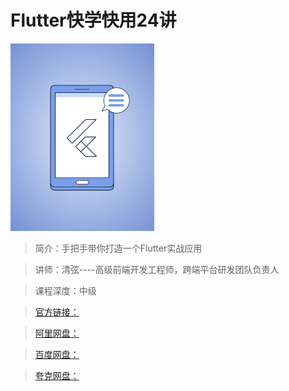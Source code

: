 # Flutter快学快用24讲

![img](../../assets/CgqCHl9_zreAJNqUAADuMWEj8nA344.png)

> 简介：手把手带你打造一个Flutter实战应用

> 讲师：清弦----高级前端开发工程师，跨端平台研发团队负责人

> 课程深度：中级

> [官方链接：]()

> [阿里网盘：]()

> [百度网盘：]()

> [夸克网盘：]()
